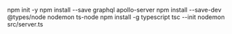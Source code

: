 npm init -y
npm install --save graphql apollo-server
npm install --save-dev @types/node nodemon ts-node
npm install -g typescript
tsc --init
nodemon src/server.ts
